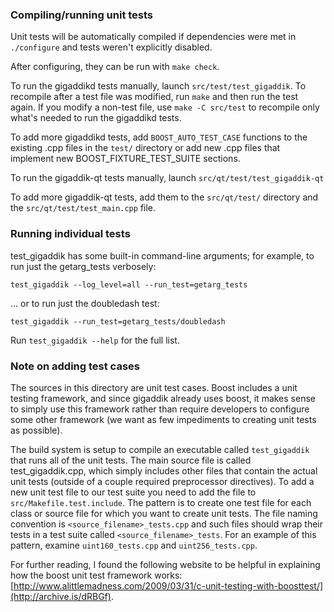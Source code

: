 ### Compiling/running unit tests

Unit tests will be automatically compiled if dependencies were met in `./configure`
and tests weren't explicitly disabled.

After configuring, they can be run with `make check`.

To run the gigaddikd tests manually, launch `src/test/test_gigaddik`. To recompile
after a test file was modified, run `make` and then run the test again. If you
modify a non-test file, use `make -C src/test` to recompile only what's needed
to run the gigaddikd tests.

To add more gigaddikd tests, add `BOOST_AUTO_TEST_CASE` functions to the existing
.cpp files in the `test/` directory or add new .cpp files that
implement new BOOST_FIXTURE_TEST_SUITE sections.

To run the gigaddik-qt tests manually, launch `src/qt/test/test_gigaddik-qt`

To add more gigaddik-qt tests, add them to the `src/qt/test/` directory and
the `src/qt/test/test_main.cpp` file.

### Running individual tests

test_gigaddik has some built-in command-line arguments; for
example, to run just the getarg_tests verbosely:

    test_gigaddik --log_level=all --run_test=getarg_tests

... or to run just the doubledash test:

    test_gigaddik --run_test=getarg_tests/doubledash

Run `test_gigaddik --help` for the full list.

### Note on adding test cases

The sources in this directory are unit test cases.  Boost includes a
unit testing framework, and since gigaddik already uses boost, it makes
sense to simply use this framework rather than require developers to
configure some other framework (we want as few impediments to creating
unit tests as possible).

The build system is setup to compile an executable called `test_gigaddik`
that runs all of the unit tests.  The main source file is called
test_gigaddik.cpp, which simply includes other files that contain the
actual unit tests (outside of a couple required preprocessor
directives). To add a new unit test file to our test suite you need
to add the file to `src/Makefile.test.include`. The pattern is to
create one test file for each class or source file for which you want
to create unit tests.  The file naming convention is
`<source_filename>_tests.cpp` and such files should wrap their tests
in a test suite called `<source_filename>_tests`.  For an example of
this pattern, examine `uint160_tests.cpp` and `uint256_tests.cpp`.

For further reading, I found the following website to be helpful in
explaining how the boost unit test framework works:
[http://www.alittlemadness.com/2009/03/31/c-unit-testing-with-boosttest/](http://archive.is/dRBGf).

